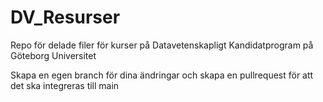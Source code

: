 # DV_Resurser
Repo för delade filer för kurser på Datavetenskapligt Kandidatprogram på Göteborg Universitet

Skapa en egen branch för dina ändringar och skapa en pullrequest för att det ska integreras till main

